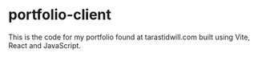 # portfolio-client

This is the code for my portfolio found at tarastidwill.com built using Vite, React and JavaScript.
